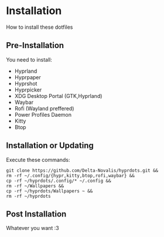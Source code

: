 # Installation
How to install these dotfiles
## Pre-Installation
You need to install:
- Hyprland
- Hyprpaper
- Hyprshot
- Hyprpicker
- XDG Desktop Portal (GTK,Hyprland)
- Waybar
- Rofi (Wayland preffered)
- Power Profiles Daemon
- Kitty
- Btop

## Installation or Updating
Execute these commands:
```
git clone https://github.com/Delta-Novalis/hyprdots.git &&
rm -rf ~/.config/{hypr,kitty,btop,rofi,waybar} &&
cp -rf ~/hyprdots/.config/* ~/.config &&
rm -rf ~/Wallpapers &&
cp -rf ~/hyprdots/Wallpapers ~ &&
rm -rf ~/hyprdots
```
## Post Installation
Whatever you want :3
